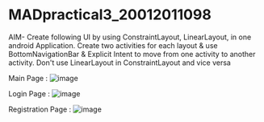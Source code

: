 # MADpractical3_20012011098

AIM- Create following UI by using ConstraintLayout, LinearLayout, in one android Application. 
     Create two activities for each layout & use BottomNavigationBar & Explicit Intent to move from one activity to another activity. 
     Don't use LinearLayout in ConstraintLayout and vice versa

Main Page :
![image](https://user-images.githubusercontent.com/110656702/190888677-e6b1238f-0d70-4979-975e-2b4e37d8af70.png)

Login Page :
![image](https://user-images.githubusercontent.com/110656702/190888689-5d81824d-54ae-4377-9cd7-d6efdf577a4a.png)

Registration Page :
![image](https://user-images.githubusercontent.com/110656702/190888694-fa753b7e-b1c1-4963-81ac-25fef374704b.png)







